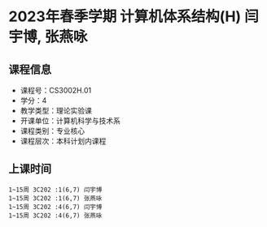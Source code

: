 # 2023年春季学期 计算机体系结构(H) 闫宇博, 张燕咏






## 课程信息

- 课程号：CS3002H.01
- 学分：4
- 教学类型：理论实验课
- 开课单位：计算机科学与技术系
- 课程类别：专业核心
- 课程层次：本科计划内课程

## 上课时间

```
1~15周 3C202 :1(6,7) 闫宇博
1~15周 3C202 :1(6,7) 张燕咏
1~15周 3C202 :4(6,7) 闫宇博
1~15周 3C202 :4(6,7) 张燕咏
```

